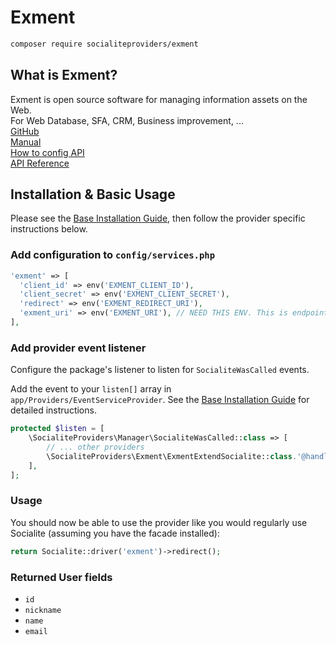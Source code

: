 # Exment

```bash
composer require socialiteproviders/exment
```

## What is Exment?
Exment is open source software for managing information assets on the Web.  
For Web Database, SFA, CRM, Business improvement, ...  
<a href="https://github.com/exceedone/exment" target="_blank">GitHub</a>  
<a href="https://exment.net/docs/#/">Manual</a>  
<a href="https://exment.net/docs/#/api">How to config API</a>  
<a href="https://exment.net/reference/webapi.html">API Reference</a>

## Installation & Basic Usage

Please see the [Base Installation Guide](https://socialiteproviders.com/usage/), then follow the provider specific instructions below.

### Add configuration to `config/services.php`

```php
'exment' => [    
  'client_id' => env('EXMENT_CLIENT_ID'),  
  'client_secret' => env('EXMENT_CLIENT_SECRET'),  
  'redirect' => env('EXMENT_REDIRECT_URI'),
  'exment_uri' => env('EXMENT_URI'), // NEED THIS ENV. This is endpoint to access Exment.
],
```

### Add provider event listener

Configure the package's listener to listen for `SocialiteWasCalled` events.

Add the event to your `listen[]` array in `app/Providers/EventServiceProvider`. See the [Base Installation Guide](https://socialiteproviders.com/usage/) for detailed instructions.

```php
protected $listen = [
    \SocialiteProviders\Manager\SocialiteWasCalled::class => [
        // ... other providers
        \SocialiteProviders\Exment\ExmentExtendSocialite::class.'@handle',
    ],
];
```

### Usage

You should now be able to use the provider like you would regularly use Socialite (assuming you have the facade installed):

```php
return Socialite::driver('exment')->redirect();
```

### Returned User fields

- ``id``
- ``nickname``
- ``name``
- ``email``

